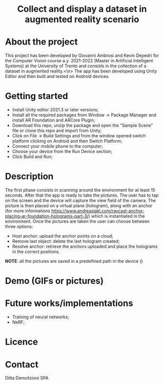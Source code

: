 # <p align="center">Collect and display a dataset in augmented reality scenario</p>

# About the project

This project has been developed by Giovanni Ambrosi and Kevin Depedri for the Computer Vision course a.y. 2021-2022 (Master in Artificial Intelligent Systems) at the University of Trento and consists in the collection of a dataset in augmented reality.<\n>
The app has been developed using Unity Editor and then built and tested on Android devices.  


# Getting started

* Install Unity editor 2021.3 or later versions;
* Install all the required packages from Window -> Package Manager and install AR Foundation and ARCore Plugin; 
* Download this repo, unzip the package and open the "Sample Scene" file or clone this repo and import from Unity;
* Click on File -> Build Settings and from the window opened switch platform clicking on Android and then Switch Platform;
* Connect your mobile phone to the computer;
* Choose your device from the Run Device section;
* Click Build and Run;

# Description
The first phase consists in scanning around the environment for at least 15 seconds. After that the app is ready to take the pictures.
The user has to tap on the screen and the device will capture the view field of the camera. The picture is then placed on a virtual plane (hologram), along with an anchor (for more informations https://www.andreasjakl.com/raycast-anchor-placing-ar-foundation-holograms-part-3/) which is instantiated in the environment.
Once the pictures are taken the user can choose between three options: 
* Host anchor: upload the anchor points on a cloud;
* Remove last object: delete the last hologram created;
* Resolve anchor: retrieve the anchors uploaded and place the holograms in the correct positions.

**NOTE**: all the pictures are saved in a predefined path in the device ()


# Demo (GIFs or pictures)

# Future works/implementations
* Training of neural networks;
* NeRF;




# Licence

# Contact
Ditta Demolizioni SPA
